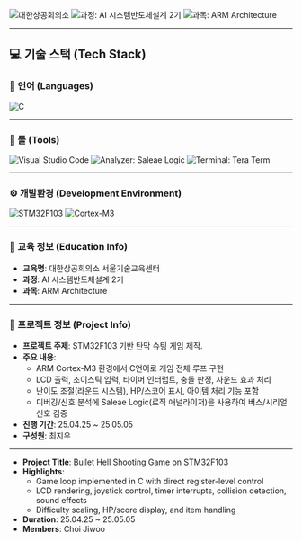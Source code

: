 ![대한상공회의소](https://img.shields.io/badge/대한상공회의소_서울기술교육센터-003366?style=flat&logo=git&logoColor=1E90FF)
![과정: AI 시스템반도체설계 2기](https://img.shields.io/badge/과정-AI%20시스템반도체설계%202기-FFD700?style=flat&logo=github&logoColor=FFD700)
![과목: ARM Architecture](https://img.shields.io/badge/과목-ARM%20Architecture-4CAF50?style=flat&logo=arm&logoColor=white)

---
## 💻 기술 스택 (Tech Stack)

### 📕 언어 (Languages)
![C](https://img.shields.io/badge/C-Programming%20Language-00599C?style=flat&logo=c&logoColor=white)

---

### 🔧 툴 (Tools)
![Visual Studio Code](https://img.shields.io/badge/Editor-VS%20Code-007ACC?style=flat&logo=visualstudiocode&logoColor=white)
![Analyzer: Saleae Logic](https://img.shields.io/badge/Analyzer-Saleae%20Logic-FF4500?style=flat&logo=buffer&logoColor=white)
![Terminal: Tera Term](https://img.shields.io/badge/Terminal-Tera%20Term-1E90FF?style=flat&logo=windows-terminal&logoColor=white)

---

### ⚙️ 개발환경 (Development Environment)
![STM32F103](https://img.shields.io/badge/MCU-STM32F103-00BFFF?style=flat&logo=stmicroelectronics&logoColor=white)
![Cortex-M3](https://img.shields.io/badge/Core-ARM%20Cortex--M3-8A2BE2?style=flat&logo=arm&logoColor=white)

---

### 🏫 교육 정보 (Education Info)
- **교육명**: 대한상공회의소 서울기술교육센터  
- **과정**: AI 시스템반도체설계 2기  
- **과목**: ARM Architecture  

---

### 📌 프로젝트 정보 (Project Info)
- **프로젝트 주제**: STM32F103 기반 탄막 슈팅 게임 제작.
- **주요 내용**:  
  - ARM Cortex-M3 환경에서 C언어로 게임 전체 루프 구현  
  - LCD 출력, 조이스틱 입력, 타이머 인터럽트, 충돌 판정, 사운드 효과 처리  
  - 난이도 조절(라운드 시스템), HP/스코어 표시, 아이템 처리 기능 포함  
  - 디버깅/신호 분석에 Saleae Logic(로직 애널라이저)을 사용하여 버스/시리얼 신호 검증  
- **진행 기간**: 25.04.25 ~ 25.05.05
- **구성원**: 최지우
---------------------------------------------------
- **Project Title**: Bullet Hell Shooting Game on STM32F103  
- **Highlights**:  
  - Game loop implemented in C with direct register-level control  
  - LCD rendering, joystick control, timer interrupts, collision detection, sound effects  
  - Difficulty scaling, HP/score display, and item handling  
- **Duration**: 25.04.25 ~ 25.05.05 
- **Members**: Choi Jiwoo
